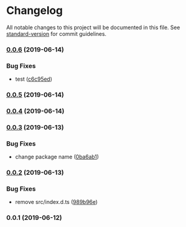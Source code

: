 # Changelog

All notable changes to this project will be documented in this file. See [standard-version](https://github.com/conventional-changelog/standard-version) for commit guidelines.

### [0.0.6](https://github.com/36node/bus-log-sdk-js/compare/v0.0.5...v0.0.6) (2019-06-14)


### Bug Fixes

* test ([c6c95ed](https://github.com/36node/bus-log-sdk-js/commit/c6c95ed))



### [0.0.5](https://github.com/36node/bus-log-sdk-js/compare/v0.0.4...v0.0.5) (2019-06-14)



### [0.0.4](https://github.com/36node/bus-log-sdk-js/compare/v0.0.3...v0.0.4) (2019-06-14)



### [0.0.3](https://github.com/36node/bus-log-sdk-js/compare/v0.0.2...v0.0.3) (2019-06-13)


### Bug Fixes

* change package name ([0ba6ab1](https://github.com/36node/bus-log-sdk-js/commit/0ba6ab1))



### [0.0.2](https://github.com/36node/bus-log-sdk-js/compare/v0.0.1...v0.0.2) (2019-06-13)


### Bug Fixes

* remove src/index.d.ts ([989b96e](https://github.com/36node/bus-log-sdk-js/commit/989b96e))



### 0.0.1 (2019-06-12)
